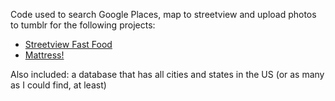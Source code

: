Code used to search Google Places, map to streetview and upload photos to tumblr for the following projects:

* <a href="https://streetviewfastfood.tumblr.com/">Streetview Fast Food</a>
* <a href="https://mattressmattressmattress.tumblr.com/">Mattress!</a>

Also included: a database that has all cities and states in the US (or as many as I could find, at least)
